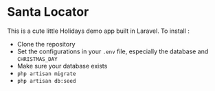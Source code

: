 # Santa Locator

This is a cute little Holidays demo app built in Laravel.  To install :

- Clone the repository
- Set the configurations in your ```.env``` file, especially the database and ```CHRISTMAS_DAY```
- Make sure your database exists
- ```php artisan migrate```
- ```php artisan db:seed``` 
